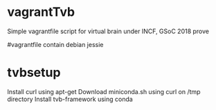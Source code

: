 # vagrantTvb
Simple vagrantfile script for virtual brain under INCF, GSoC 2018 prove 

#vagrantfile
contain debian jessie

# tvbsetup
Install curl using apt-get
Download miniconda.sh using curl on /tmp directory
Install tvb-framework using conda 
